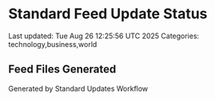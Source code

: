 # Standard Feed Update Status
Last updated: Tue Aug 26 12:25:56 UTC 2025
Categories: technology,business,world

## Feed Files Generated

Generated by Standard Updates Workflow
